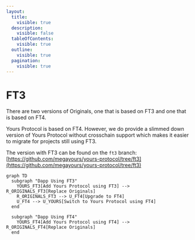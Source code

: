 ```yaml
---
layout:
  title:
    visible: true
  description:
    visible: false
  tableOfContents:
    visible: true
  outline:
    visible: true
  pagination:
    visible: true
---
```


# FT3

There are two versions of Originals, one that is based on FT3 and one that is based on FT4.

Yours Protocol is based on FT4. However, we do provide a slimmed down version of Yours Protocol without crosschain support which makes it easier to migrate for projects still using FT3.

The version with FT3 can be found on the `ft3` branch: [https://github.com/megayours/yours-protocol/tree/ft3](https://github.com/megayours/yours-protocol/tree/ft3)

```mermaid
graph TD
  subgraph "Dapp Using FT3"
    YOURS_FT3[Add Yours Protocol using FT3] --> R_ORIGINALS_FT3[Replace Originals]
    R_ORIGINALS_FT3 --> U_FT4[Upgrade to FT4]
    U_FT4 --> U_YOURS[Switch to Yours Protocol using FT4]
  end

  subgraph "Dapp Using FT4"
    YOURS_FT4[Add Yours Protocol using FT4] --> R_ORIGINALS_FT4[Replace Originals]
  end
```
